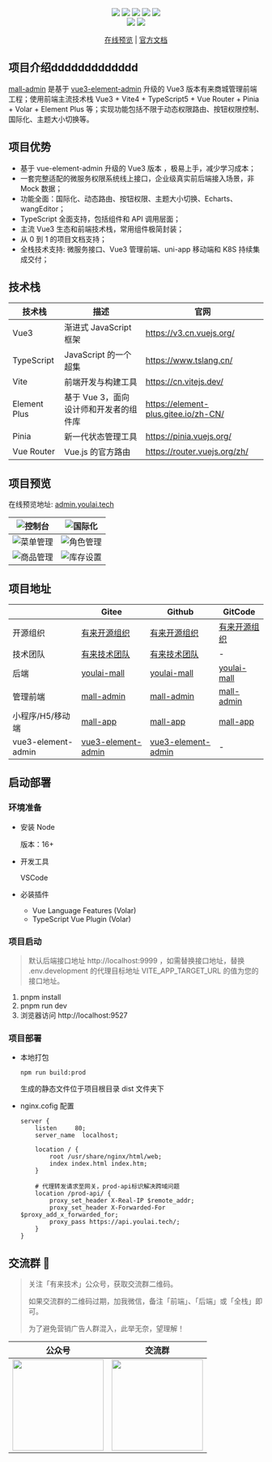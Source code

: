 <p align="center">
    <img src="https://img.shields.io/badge/Vue-3.3.4-brightgreen.svg"/>
    <img src="https://img.shields.io/badge/Vite-4.4.11-green.svg"/>
    <img src="https://img.shields.io/badge/Element Plus-2.4.2-blue.svg"/>
    <a src="https://github.com/hxrui" target="_blank">
        <img src="https://img.shields.io/github/stars/youlaitech/youlai-mall.svg?style=social&label=Stars"/>
    </a>
    <a href="https://gitee.com/youlaitech/youlai-mall" target="_blank">
        <img src="https://gitee.com/youlaitech/youlai-mall/badge/star.svg"/>
    </a> 
    <br/>
    <img src="https://img.shields.io/badge/license-Apache%20License%202.0-blue.svg"/>
    <a href="https://gitee.com/youlaiorg" target="_blank">
        <img src="https://img.shields.io/badge/Author-有来开源组织-orange.svg"/>
    </a>
</p>
<p align="center">
<a target="_blank" href="http://admin.youlai.tech">在线预览</a> |  <a target="_blank" href="https://juejin.cn/post/7228990409909108793">官方文档</a> 
</p>

## 项目介绍ddddddddddddd

[mall-admin](https://gitee.com/youlaiorg/mall-admin) 是基于 [vue3-element-admin](https://gitee.com/youlaiorg/vue3-element-admin) 升级的 Vue3 版本有来商城管理前端工程；使用前端主流技术栈 Vue3 + Vite4 + TypeScript5 + Vue Router + Pinia + Volar + Element Plus 等；实现功能包括不限于动态权限路由、按钮权限控制、国际化、主题大小切换等。

## 项目优势

- 基于 vue-element-admin 升级的 Vue3 版本 ，极易上手，减少学习成本；
- 一套完整适配的微服务权限系统线上接口，企业级真实前后端接入场景，非 Mock 数据；
- 功能全面：国际化、动态路由、按钮权限、主题大小切换、Echarts、wangEditor；
- TypeScript 全面支持，包括组件和 API 调用层面；
- 主流 Vue3 生态和前端技术栈，常用组件极简封装；
- 从 0 到 1 的项目文档支持；
- 全栈技术支持: 微服务接口、Vue3 管理前端、uni-app 移动端和 K8S 持续集成交付；

## 技术栈

| 技术栈       | 描述                                   | 官网                                 |
| ------------ | -------------------------------------- | ------------------------------------ |
| Vue3         | 渐进式 JavaScript 框架                 | https://v3.cn.vuejs.org/             |
| TypeScript   | JavaScript 的一个超集                  | https://www.tslang.cn/               |
| Vite         | 前端开发与构建工具                     | https://cn.vitejs.dev/               |
| Element Plus | 基于 Vue 3，面向设计师和开发者的组件库 | https://element-plus.gitee.io/zh-CN/ |
| Pinia        | 新一代状态管理工具                     | https://pinia.vuejs.org/             |
| Vue Router   | Vue.js 的官方路由                      | https://router.vuejs.org/zh/         |

## 项目预览

在线预览地址: [admin.youlai.tech](http://admin.youlai.tech)

| ![控制台](https://www.youlai.tech/files/blog/dashboard.png) | ![国际化](https://www.youlai.tech/files/blog/i18n.gif)    |
| ----------------------------------------------------------- | --------------------------------------------------------- |
| ![菜单管理](https://www.youlai.tech/files/blog/menu.png)    | ![角色管理](https://www.youlai.tech/files/blog/role.png)  |
| ![商品管理](https://www.youlai.tech/files/blog/goods.png)   | ![库存设置](https://www.youlai.tech/files/blog/stock.png) |

## 项目地址

|                    | Gitee                                                                | Github                                                                 | GitCode                                               |
| ------------------ | -------------------------------------------------------------------- | ---------------------------------------------------------------------- | ----------------------------------------------------- |
| 开源组织           | [有来开源组织](https://gitee.com/youlaiorg)                          | [有来开源组织](https://github.com/youlaitech)                          | [有来开源组织](https://gitcode.net/youlai)            |
| 技术团队           | [有来技术团队](https://gitee.com/youlaitech)                         | [有来技术团队](https://github.com/youlaitech)                          | -                                                     |
| 后端               | [youlai-mall](https://gitee.com/youlaiorg/youlai-mall)               | [youlai-mall](https://github.com/youlaitech/youlai-mall)               | [youlai-mall](https://gitcode.net/youlai/youlai-mall) |
| 管理前端           | [mall-admin](https://gitee.com/youlaiorg/mall-admin)                 | [mall-admin](https://github.com/youlaitech/mall-admin)                 | [mall-admin](https://gitcode.net/youlai/mall-admin)   |
| 小程序/H5/移动端   | [mall-app](https://gitee.com/youlaiorg/mall-app)                     | [mall-app](https://github.com/youlaitech/mall-app)                     | [mall-app](https://gitcode.net/youlai/mall-app)       |
| vue3-element-admin | [vue3-element-admin](https://gitee.com/youlaiorg/vue3-element-admin) | [vue3-element-admin](https://github.com/youlaitech/vue3-element-admin) | -                                                     |

## 启动部署

### 环境准备

- 安装 Node

  版本：16+

- 开发工具

  VSCode

- 必装插件

  - Vue Language Features (Volar)
  - TypeScript Vue Plugin (Volar)

### 项目启动

> 默认后端接口地址 http://localhost:9999 ，如需替换接口地址，替换 .env.development 的代理目标地址 VITE_APP_TARGET_URL 的值为您的接口地址。

1. pnpm install
2. pnpm run dev
3. 浏览器访问 http://localhost:9527

### 项目部署

- 本地打包

  ```
  npm run build:prod
  ```

  生成的静态文件位于项目根目录 dist 文件夹下

- nginx.cofig 配置

  ```
  server {
      listen     80;
      server_name  localhost;

      location / {
          root /usr/share/nginx/html/web;
          index index.html index.htm;
      }

      # 代理转发请求至网关，prod-api标识解决跨域问题
      location /prod-api/ {
          proxy_set_header X-Real-IP $remote_addr;
          proxy_set_header X-Forwarded-For $proxy_add_x_forwarded_for;
          proxy_pass https://api.youlai.tech/;
      }
  }

  ```

## 交流群 🚀

> 关注「有来技术」公众号，获取交流群二维码。
>
> 如果交流群的二维码过期，加我微信，备注「前端」、「后端」或「全栈」即可。
>
> 为了避免营销广告人群混入，此举无奈，望理解！

| 公众号                                                                         | 交流群                                                                                              |
| ------------------------------------------------------------------------------ | --------------------------------------------------------------------------------------------------- |
| <img src="https://s2.loli.net/2023/05/28/JaG4L8ZHmkIgRQC.png" height="180px"/> | <img src="https://foruda.gitee.com/images/1687383898672561311/85a6d753_716974.png" height="180px"/> |
